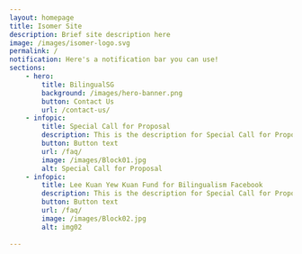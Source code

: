 ```yaml
---
layout: homepage
title: Isomer Site
description: Brief site description here
image: /images/isomer-logo.svg
permalink: /
notification: Here's a notification bar you can use!
sections:
    - hero:
        title: BilingualSG
        background: /images/hero-banner.png
        button: Contact Us
        url: /contact-us/
    - infopic:
        title: Special Call for Proposal
        description: This is the description for Special Call for Proposal
        button: Button text
        url: /faq/
        image: /images/Block01.jpg
        alt: Special Call for Proposal
    - infopic:
        title: Lee Kuan Yew Kuan Fund for Bilingualism Facebook
        description: This is the description for Special Call for Proposal
        button: Button text
        url: /faq/
        image: /images/Block02.jpg
        alt: img02
     
---
```

